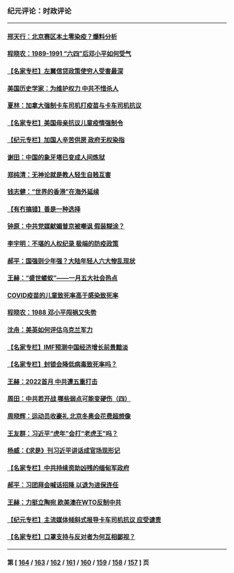 ### 纪元评论：时政评论
---
#### [邢天行：北京赛区本土零染疫？爆料分析](../../pages/nsc1025/n13555039.md) 
#### [程晓农：1989-1991 “六四”后邓小平如何受气](../../pages/nsc1025/n13555712.md) 
#### [【名家专栏】左翼信贷政策使穷人受害最深](../../pages/nsc1025/n13555322.md) 
#### [美国历史学家：为维护权力 中共不惜杀人](../../pages/nsc1025/n13554803.md) 
#### [夏林：加拿大强制卡车司机打疫苗与卡车司机抗议](../../pages/nsc1025/n13553876.md) 
#### [【名家专栏】美国母亲抗议儿童疫情强制令](../../pages/nsc1025/n13553133.md) 
#### [【纪元专栏】加国人辛苦供房  政府无权染指](../../pages/nsc1025/n13553837.md) 
#### [谢田：中国的象牙塔已变成人间炼狱](../../pages/nsc1025/n13553671.md) 
#### [郑纯清：无神论就是教人轻生自贱互害](../../pages/nsc1025/n13553633.md) 
#### [钱志健：“世界的香港”在海外延续](../../pages/nsc1025/n13553477.md) 
#### [【有冇搞错】善是一种选择](../../pages/nsc1025/n13551793.md) 
#### [钟原：中共党媒献媚普京被嘲讽 假装糊涂？](../../pages/nsc1025/n13552453.md) 
#### [李宇明：不堪的人权纪录 极端的防疫政策](../../pages/nsc1025/n13552820.md) 
#### [郝平：国强则少年强？大陆年轻人六大惨乱现状](../../pages/nsc1025/n13552752.md) 
#### [王赫：“盛世蝼蚁”——一月五大社会热点](../../pages/nsc1025/n13551981.md) 
#### [COVID疫苗的儿童致死率高于感染致死率](../../pages/nsc1025/n13549219.md) 
#### [程晓农：1988 邓小平闯祸又失势](../../pages/nsc1025/n13548650.md) 
#### [沈舟：美英如何评估乌克兰军力](../../pages/nsc1025/n13548362.md) 
#### [【名家专栏】IMF预测中国经济增长前景黯淡](../../pages/nsc1025/n13546877.md) 
#### [【名家专栏】封锁会降低病毒致死率吗？](../../pages/nsc1025/n13546871.md) 
#### [王赫：2022首月 中共遭五重打击](../../pages/nsc1025/n13546994.md) 
#### [周田：中共若开战 哪些弱点可能变硬伤（四）](../../pages/nsc1025/n13540161.md) 
#### [周晓辉：运动员收豪礼 北京冬奥会花费超想像](../../pages/nsc1025/n13547054.md) 
#### [王友群：习近平“虎年”会打“老虎王”吗？](../../pages/nsc1025/n13545519.md) 
#### [杨威：《求是》刊习近平讲话成官场现形记](../../pages/nsc1025/n13545616.md) 
#### [【名家专栏】中共持续资助凶残的缅甸军政府](../../pages/nsc1025/n13544837.md) 
#### [郝平：习团拜会喊话招降 以退为进保连任](../../pages/nsc1025/n13543988.md) 
#### [王赫：力挺立陶宛 欧美澳在WTO反制中共](../../pages/nsc1025/n13543017.md) 
#### [【纪元专栏】主流媒体倾斜式报导卡车司机抗议 应受谴责](../../pages/nsc1025/n13543202.md) 
#### [【名家专栏】口罩支持与反对者为何互相鄙视？](../../pages/nsc1025/n13541315.md) 

---
#### 第 [ [164](./164.md) / [163](./163.md) / [162](./162.md) / [161](./161.md) / [160](./160.md) / [159](./159.md) / [158](./158.md) / [157](./157.md) ] 页
